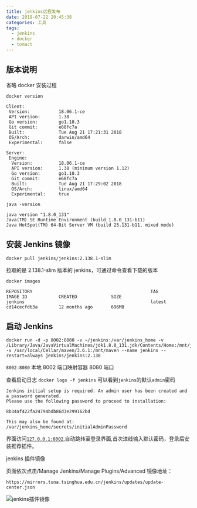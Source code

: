 ```yaml
---
title: jenkins远程发布
date: 2019-07-22 20:45:38
categories: 工具
tags:
  - jenkins
  - docker
  - tomact
---
```


## 版本说明

省略 docker 安装过程

`docker version`

```log
Client:
 Version:           18.06.1-ce
 API version:       1.38
 Go version:        go1.10.3
 Git commit:        e68fc7a
 Built:             Tue Aug 21 17:21:31 2018
 OS/Arch:           darwin/amd64
 Experimental:      false

Server:
 Engine:
  Version:          18.06.1-ce
  API version:      1.38 (minimum version 1.12)
  Go version:       go1.10.3
  Git commit:       e68fc7a
  Built:            Tue Aug 21 17:29:02 2018
  OS/Arch:          linux/amd64
  Experimental:     true
```

`java -version`

```log
java version "1.8.0_131"
Java(TM) SE Runtime Environment (build 1.8.0_131-b11)
Java HotSpot(TM) 64-Bit Server VM (build 25.131-b11, mixed mode)
```

## 安装 Jenkins 镜像

```shell
docker pull jenkins/jenkins:2.138.1-slim
```

拉取的是 2.138.1-slim 版本的 jenkins，可通过命令查看下载的版本

`docker images`

```log
REPOSITORY                                             TAG                 IMAGE ID            CREATED             SIZE
jenkins                                                latest              cd14cecfdb3a        12 months ago       696MB
```

## 启动 Jenkins

```shell
docker run -d -p 8002:8080 -v ~/jenkins:/var/jenkins_home -v /Library/Java/JavaVirtualMachines/jdk1.8.0_131.jdk/Contents/Home:/mnt/java -v /usr/local/Cellar/maven/3.6.1:/mnt/maven --name jenkins --restart=always jenkins/jenkins:2.138
```

`8002:8080` 本地 8002 端口映射容器 8080 端口

查看启动日志
`docker logs -f jenkins`
可以看到`jenkins`的默认`admin`密码

```log
Jenkins initial setup is required. An admin user has been created and a password generated.
Please use the following password to proceed to installation:

8b34af422fa24794bdb86d3e299162bd

This may also be found at: /var/jenkins_home/secrets/initialAdminPassword
```

界面访问[`127.0.0.1:8002`](http://127.0.0.1:8002),自动跳转至登录界面,首次进线输入默认密码，登录后安装推荐插件。

jenkins 插件镜像

页面依次点击/Manage Jenkins/Manage Plugins/Advanced
镜像地址：

```shell
https://mirrors.tuna.tsinghua.edu.cn/jenkins/updates/update-center.json
```

![jenkins插件镜像](jenkins远程发布/jenkins插件镜像.jpg)
